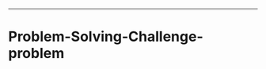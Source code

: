 --------------------------------------------------------------------------------
# Problem-Solving-Challenge-problem
